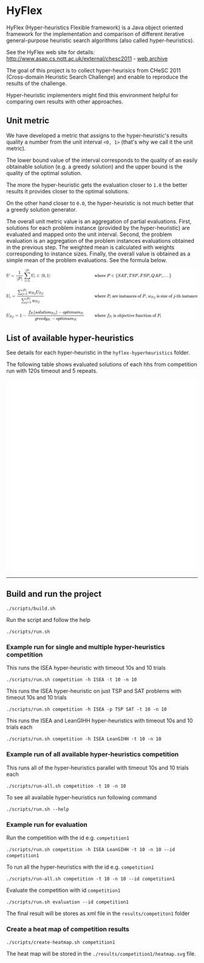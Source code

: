 # HyFlex
HyFlex (Hyper-heuristics Flexible framework) is a Java object oriented framework for the implementation and comparison of different iterative general-purpose heuristic search algorithms (also called hyper-heuristics).

See the HyFlex web site for details: http://www.asap.cs.nott.ac.uk/external/chesc2011 - [web archive](https://web.archive.org/web/20210518021139/http://www.asap.cs.nott.ac.uk/external/chesc2011/)

The goal of this project is to collect hyper-heurisics from CHeSC 2011 (Cross-domain Heuristic Search Challenge) and enable  to reproduce the results of the challenge.

Hyper-heuristic implementers might find this environment helpful for comparing own results with other approaches.

## Unit metric
We have developed a metric that assigns to the hyper-heuristic's results quality a number from the unit interval `<0, 1>` (that's why we call it the unit metric).

The lower bound value of the interval corresponds to the quality of an easily obtainable solution (e.g. a greedy solution) and the upper bound is the quality of the optimal solution. 

The more the hyper-heuristic gets the evaluation closer to `1.0` the better results it provides closer to the optimal solutions.

On the other hand closer to `0.0`, the hyper-heuristic is not much better that a greedy solution generator.

The overall unit metric value is an aggregation of partial evaluations.
First, solutions for each problem instance (provided by the hyper-heuristic) are evaluated and mapped onto the unit interval. 
Second, the problem evaluation is an aggregation of the problem instances evaluations obtained in the previous step. The weighted mean is calculated with weights corresponding to instance sizes.
Finally, the overall value is obtained as a simple mean of the problem evaluations. See the formula below.

![Unit-metric](docs/unit-metric/unit-metric-formula.svg)

## List of available hyper-heuristics

See details for each hyper-heuristic in the `hyflex-hyperheuristics` folder. 

The following table shows evaluated solutions of each hhs from competition run with 120s timeout and 5 repeats.

![Hyper-heuristics](docs/heatmap_120_5.svg)

---
## Build and run the project
```
./scripts/build.sh
```

Run the script and follow the help
```
./scripts/run.sh
```

### Example run for single and multiple hyper-heuristics competition

This runs the ISEA hyper-heuristic with timeout 10s and 10 trials

```
./scripts/run.sh competition -h ISEA -t 10 -n 10
```


This runs the ISEA hyper-heuristic on just TSP and SAT problems with timeout 10s and 10 trials

```
./scripts/run.sh competition -h ISEA -p TSP SAT -t 10 -n 10
```

This runs the ISEA and LeanGIHH hyper-heuristics with timeout 10s and 10 trials each

```
./scripts/run.sh competition -h ISEA LeanGIHH -t 10 -n 10
```

### Example run of all available hyper-heuristics competition

This runs all of the hyper-heuristics parallel with timeout 10s and 10 trials each

```
./scripts/run-all.sh competition -t 10 -n 10
```

To see all available hyper-heuristics run following command

```
./scripts/run.sh --help
```

### Example run for evaluation

Run the competition with the id e.g. `competition1`

```
./scripts/run.sh competition -h ISEA LeanGIHH -t 10 -n 10 --id competition1
```

To run all the hyper-heuristics with the id e.g. `competition1`

```
./scripts/run-all.sh competition -t 10 -n 10 --id competition1
```


Evaluate the competition with id `competition1`

```
./scripts/run.sh evaluation --id competition1
```

The final result will be stores as xml file in the `results/competiton1` folder


### Create a heat map of competition results
```
./scripts/create-heatmap.sh competition1
```

The heat map will be stored in the `./results/competition1/heatmap.svg` file.

